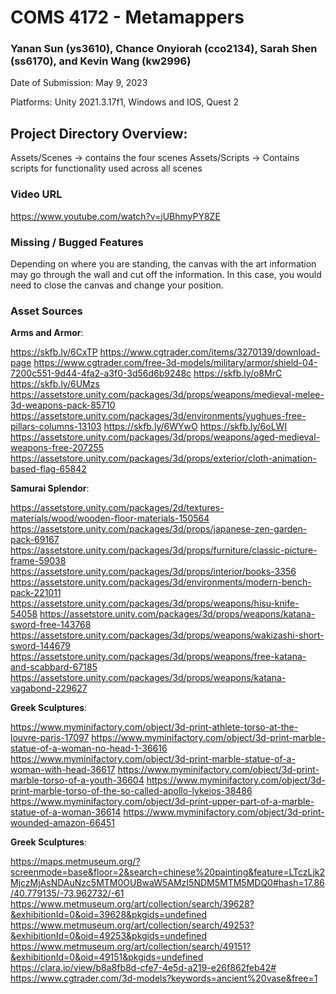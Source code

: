# COMS 4172 - Metamappers

### Yanan Sun (ys3610), Chance Onyiorah (cco2134), Sarah Shen (ss6170), and Kevin Wang (kw2996)

Date of Submission: May 9, 2023

Platforms: Unity 2021.3.17f1, Windows and IOS, Quest 2

## Project Directory Overview:

Assets/Scenes -> contains the four scenes
Assets/Scripts -> Contains scripts for functionality used across all scenes

### Video URL

https://www.youtube.com/watch?v=jUBhmyPY8ZE

### Missing / Bugged Features

Depending on where you are standing, the canvas with the art information may go through the wall and cut off the information. In this case, you would need to close the canvas and change your position.

### Asset Sources

**Arms and Armor**:

https://skfb.ly/6CxTP
https://www.cgtrader.com/items/3270139/download-page
https://www.cgtrader.com/free-3d-models/military/armor/shield-04-7200c551-9d44-4fa2-a3f0-3d56d6b9248c
https://skfb.ly/o8MrC
https://skfb.ly/6UMzs
https://assetstore.unity.com/packages/3d/props/weapons/medieval-melee-3d-weapons-pack-85710
https://assetstore.unity.com/packages/3d/environments/yughues-free-pillars-columns-13103
https://skfb.ly/6WYwO
https://skfb.ly/6oLWI
https://assetstore.unity.com/packages/3d/props/weapons/aged-medieval-weapons-free-207255
https://assetstore.unity.com/packages/3d/props/exterior/cloth-animation-based-flag-65842

**Samurai Splendor**:

https://assetstore.unity.com/packages/2d/textures-materials/wood/wooden-floor-materials-150564
https://assetstore.unity.com/packages/3d/props/japanese-zen-garden-pack-69167
https://assetstore.unity.com/packages/3d/props/furniture/classic-picture-frame-59038
https://assetstore.unity.com/packages/3d/props/interior/books-3356
https://assetstore.unity.com/packages/3d/environments/modern-bench-pack-221011
https://assetstore.unity.com/packages/3d/props/weapons/hisu-knife-54058
https://assetstore.unity.com/packages/3d/props/weapons/katana-sword-free-143768
https://assetstore.unity.com/packages/3d/props/weapons/wakizashi-short-sword-144679
https://assetstore.unity.com/packages/3d/props/weapons/free-katana-and-scabbard-67185
https://assetstore.unity.com/packages/3d/props/weapons/katana-vagabond-229627

**Greek Sculptures**:

https://www.myminifactory.com/object/3d-print-athlete-torso-at-the-louvre-paris-17097
https://www.myminifactory.com/object/3d-print-marble-statue-of-a-woman-no-head-1-36616
https://www.myminifactory.com/object/3d-print-marble-statue-of-a-woman-with-head-36617
https://www.myminifactory.com/object/3d-print-marble-torso-of-a-youth-36604
https://www.myminifactory.com/object/3d-print-marble-torso-of-the-so-called-apollo-lykeios-38486
https://www.myminifactory.com/object/3d-print-upper-part-of-a-marble-statue-of-a-woman-36614
https://www.myminifactory.com/object/3d-print-wounded-amazon-66451

**Greek Sculptures**:

https://maps.metmuseum.org/?screenmode=base&floor=2&search=chinese%20painting&feature=LTczLjk2MjczMjAsNDAuNzc5MTM0OUBwaW5AMzI5NDM5MTM5MDQ0#hash=17.86/40.779135/-73.962732/-61
https://www.metmuseum.org/art/collection/search/39628?&exhibitionId=0&oid=39628&pkgids=undefined
https://www.metmuseum.org/art/collection/search/49253?&exhibitionId=0&oid=49253&pkgids=undefined
https://www.metmuseum.org/art/collection/search/49151?&exhibitionId=0&oid=49151&pkgids=undefined
https://clara.io/view/b8a8fb8d-cfe7-4e5d-a219-e26f862feb42#
https://www.cgtrader.com/3d-models?keywords=ancient%20vase&free=1
